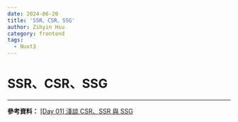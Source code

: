 ```yaml
---
date: 2024-06-20
title: 'SSR、CSR、SSG'
author: Zihyin Hsu
category: frontend
tags:
  - Nuxt3
---
```


# SSR、CSR、SSG

---

**參考資料：** [[Day 01] 淺談 CSR、SSR 與 SSG](https://ithelp.ithome.com.tw/articles/10291291)
